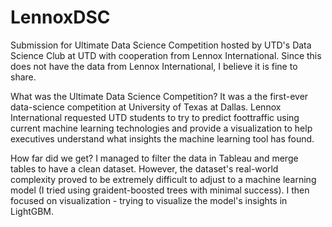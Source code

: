 # LennoxDSC
Submission for Ultimate Data Science Competition hosted by UTD's Data Science Club at UTD with cooperation from Lennox International. Since this does not have the data from Lennox International, I believe it is fine to share.

What was the Ultimate Data Science Competition?
It was a the first-ever data-science competition at University of Texas at Dallas. Lennox International requested UTD students to try to predict foottraffic using current machine learning technologies and provide a visualization to help executives understand what insights the machine learning tool has found.

How far did we get?
I managed to filter the data in Tableau and merge tables to have a clean dataset. However, the dataset's real-world complexity proved to be extremely difficult to adjust to a machine learning model (I tried using graident-boosted trees with minimal success). I then focused on visualization - trying to visualize the model's insights in LightGBM.
